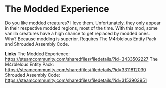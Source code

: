 # The Modded Experience
Do you like modded creatures? I love them. Unfortunately, they only appear in their respective modded regions, most of the time. With this mod, some vanilla creatures have a high chance to get replaced by modded ones. Why? Because modding is superior. Requires The M4rblelous Entity Pack and Shrouded Assembly Code.

**Links**
The Modded Experience: https://steamcommunity.com/sharedfiles/filedetails/?id=3433502227
The M4rblelous Entity Pack: https://steamcommunity.com/sharedfiles/filedetails/?id=3311812030
Shrouded Assembly Code: https://steamcommunity.com/sharedfiles/filedetails/?id=3153903951